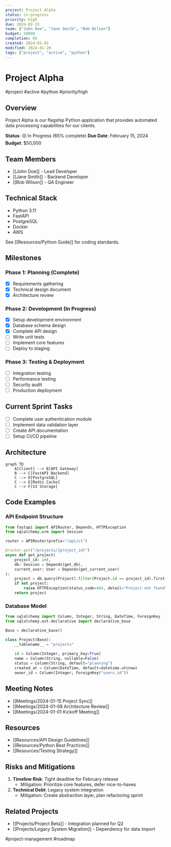```yaml
---
project: Project Alpha
status: in-progress
priority: high
due: 2024-02-15
team: ["John Doe", "Jane Smith", "Bob Wilson"]
budget: 50000
completion: 65
created: 2024-01-01
modified: 2024-01-20
tags: ["project", "active", "python"]
---
```


# Project Alpha

#project #active #python #priority/high

## Overview
Project Alpha is our flagship Python application that provides automated data processing capabilities for our clients.

**Status**: 🟡 In Progress (65% complete)
**Due Date**: February 15, 2024
**Budget**: $50,000

## Team Members
- [[John Doe]] - Lead Developer
- [[Jane Smith]] - Backend Developer  
- [[Bob Wilson]] - QA Engineer

## Technical Stack
- Python 3.11
- FastAPI
- PostgreSQL
- Docker
- AWS

See [[Resources/Python Guide]] for coding standards.

## Milestones

### Phase 1: Planning (Complete)
- [x] Requirements gathering
- [x] Technical design document
- [x] Architecture review

### Phase 2: Development (In Progress)
- [x] Setup development environment
- [x] Database schema design
- [x] Complete API design
- [ ] Write unit tests
- [ ] Implement core features
- [ ] Deploy to staging

### Phase 3: Testing & Deployment
- [ ] Integration testing
- [ ] Performance testing
- [ ] Security audit
- [ ] Production deployment

## Current Sprint Tasks
- [ ] Complete user authentication module
- [ ] Implement data validation layer
- [ ] Create API documentation
- [ ] Setup CI/CD pipeline

## Architecture

```mermaid
graph TD
    A[Client] --> B[API Gateway]
    B --> C[FastAPI Backend]
    C --> D[PostgreSQL]
    C --> E[Redis Cache]
    C --> F[S3 Storage]
```

## Code Examples

### API Endpoint Structure
```python
from fastapi import APIRouter, Depends, HTTPException
from sqlalchemy.orm import Session

router = APIRouter(prefix="/api/v1")

@router.get("/projects/{project_id}")
async def get_project(
    project_id: int,
    db: Session = Depends(get_db),
    current_user: User = Depends(get_current_user)
):
    project = db.query(Project).filter(Project.id == project_id).first()
    if not project:
        raise HTTPException(status_code=404, detail="Project not found")
    return project
```

### Database Model
```python
from sqlalchemy import Column, Integer, String, DateTime, ForeignKey
from sqlalchemy.ext.declarative import declarative_base

Base = declarative_base()

class Project(Base):
    __tablename__ = "projects"
    
    id = Column(Integer, primary_key=True)
    name = Column(String, nullable=False)
    status = Column(String, default="planning")
    created_at = Column(DateTime, default=datetime.utcnow)
    owner_id = Column(Integer, ForeignKey("users.id"))
```

## Meeting Notes
- [[Meetings/2024-01-15 Project Sync]]
- [[Meetings/2024-01-08 Architecture Review]]
- [[Meetings/2024-01-01 Kickoff Meeting]]

## Resources
- [[Resources/API Design Guidelines]]
- [[Resources/Python Best Practices]]
- [[Resources/Testing Strategy]]

## Risks and Mitigations
1. **Timeline Risk**: Tight deadline for February release
   - Mitigation: Prioritize core features, defer nice-to-haves
2. **Technical Debt**: Legacy system integration
   - Mitigation: Create abstraction layer, plan refactoring sprint

## Related Projects
- [[Projects/Project Beta]] - Integration planned for Q2
- [[Projects/Legacy System Migration]] - Dependency for data import

#project-management #roadmap